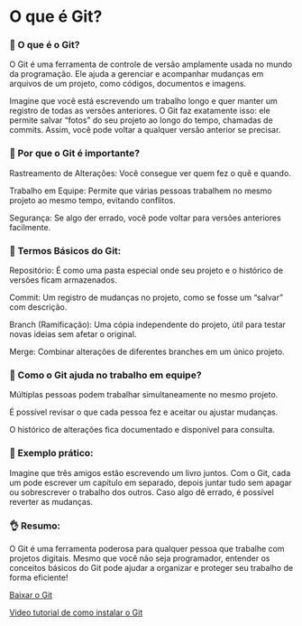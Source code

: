 # O que é Git?

### 🤔 O que é o Git?

O Git é uma ferramenta de controle de versão amplamente usada no mundo da programação. Ele ajuda a gerenciar e acompanhar mudanças em arquivos de um projeto, como códigos, documentos e imagens.

Imagine que você está escrevendo um trabalho longo e quer manter um registro de todas as versões anteriores. O Git faz exatamente isso: ele permite salvar “fotos” do seu projeto ao longo do tempo, chamadas de commits. Assim, você pode voltar a qualquer versão anterior se precisar.

### 📂 Por que o Git é importante?

Rastreamento de Alterações: Você consegue ver quem fez o quê e quando.

Trabalho em Equipe: Permite que várias pessoas trabalhem no mesmo projeto ao mesmo tempo, evitando conflitos.

Segurança: Se algo der errado, você pode voltar para versões anteriores facilmente.

### 🚀 Termos Básicos do Git:

Repositório: É como uma pasta especial onde seu projeto e o histórico de versões ficam armazenados.

Commit: Um registro de mudanças no projeto, como se fosse um “salvar” com descrição.

Branch (Ramificação): Uma cópia independente do projeto, útil para testar novas ideias sem afetar o original.

Merge: Combinar alterações de diferentes branches em um único projeto.

### 👥 Como o Git ajuda no trabalho em equipe?

Múltiplas pessoas podem trabalhar simultaneamente no mesmo projeto.

É possível revisar o que cada pessoa fez e aceitar ou ajustar mudanças.

O histórico de alterações fica documentado e disponível para consulta.

### 🔧 Exemplo prático:

Imagine que três amigos estão escrevendo um livro juntos. Com o Git, cada um pode escrever um capítulo em separado, depois juntar tudo sem apagar ou sobrescrever o trabalho dos outros. Caso algo dê errado, é possível reverter as mudanças.

### 👌 Resumo:

O Git é uma ferramenta poderosa para qualquer pessoa que trabalhe com projetos digitais. Mesmo que você não seja programador, entender os conceitos básicos do Git pode ajudar a organizar e proteger seu trabalho de forma eficiente!

[Baixar o Git](https://git-scm.com/downloads)

[Video tutorial de como instalar o Git](https://www.youtube.com/watch?v=Am46OOLgV4s)
